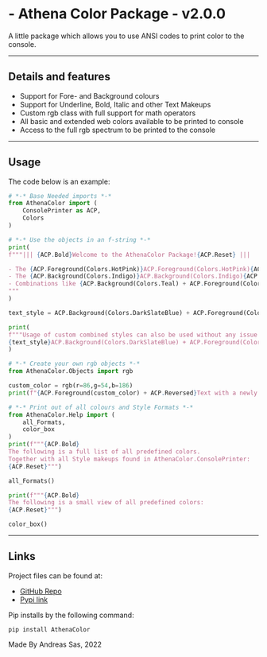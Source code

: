 # - Athena Color Package - v2.0.0

A little package which allows you to use ANSI codes to print color to the console.

---
## Details and features
- Support for Fore- and Background colours
- Support for Underline, Bold, Italic and other Text Makeups
- Custom rgb class with full support for math operators
- All basic and extended web colors available to be printed to console
- Access to the full rgb spectrum to be printed to the console

---

## Usage
The code below is an example:
```python
# *-* Base Needed imports *-*
from AthenaColor import (
    ConsolePrinter as ACP,
    Colors
)

# *-* Use the objects in an f-string *-*
print(
f"""||| {ACP.Bold}Welcome to the AthenaColor Package!{ACP.Reset} |||

- The {ACP.Foreground(Colors.HotPink)}ACP.Foreground(Colors.HotPink){ACP.Reset} Changes the Foreground color
- The {ACP.Background(Colors.Indigo)}ACP.Background(Colors.Indigo){ACP.Reset} changes the background color
- Combinations like {ACP.Background(Colors.Teal) + ACP.Foreground(Colors.LightGoldenRodYellow)} ACP.Background(Colors.Teal) + ACP.Foreground(Colors.LightGoldenRodYellow){ACP.Reset} are also supported
"""
)

text_style = ACP.Background(Colors.DarkSlateBlue) + ACP.Foreground(Colors.Violet) + ACP.Underline

print(
f"""Usage of custom combined styles can also be used without any issue
{text_style}ACP.Background(Colors.DarkSlateBlue) + ACP.Foreground(Colors.Violet) + ACP.Underline{ACP.Reset}"""
)

# *-* Create your own rgb objects *-*
from AthenaColor.Objects import rgb

custom_color = rgb(r=86,g=54,b=186)
print(f"{ACP.Foreground(custom_color) + ACP.Reversed}Text with a newly made rgb object{ACP.Reset}\n")

# *-* Print out of all colours and Style Formats *-*
from AthenaColor.Help import (
    all_Formats,
    color_box
)
print(f"""{ACP.Bold}
The following is a full list of all predefined colors.
Together with all Style makeups found in AthenaColor.ConsolePrinter:
{ACP.Reset}""")

all_Formats()

print(f"""{ACP.Bold}
The following is a small view of all predefined colors:
{ACP.Reset}""")

color_box()
```
---
## Links
Project files can be found at:
- [GitHub Repo](https://github.com/DirectiveAthena/AthenaColor) 
- [Pypi link](https://pypi.org/project/AthenaColor/)

Pip installs by the following command: 
```
pip install AthenaColor
```
Made By Andreas Sas, 2022
